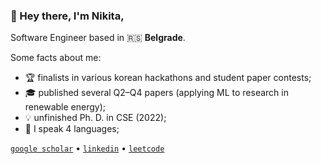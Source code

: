 ### 👋 Hey there, I'm **Nikita**,

Software Engineer based in 🇷🇸 **Belgrade**.

Some facts about me:
- 🏆 finalists in various korean hackathons and student paper contests;
- 🎓 published several Q2–Q4 papers (applying ML to research in renewable energy);
- 💡 unfinished Ph. D. in CSE (2022);
- 💬 I speak 4 languages;

[`google scholar`](https://scholar.google.com/citations?user=qy3ZD4IAAAAJ&hl=en) • [`linkedin`](https://www.linkedin.com/in/xtenzq/) • [`leetcode`](https://leetcode.com/u/xtenzQ/)
